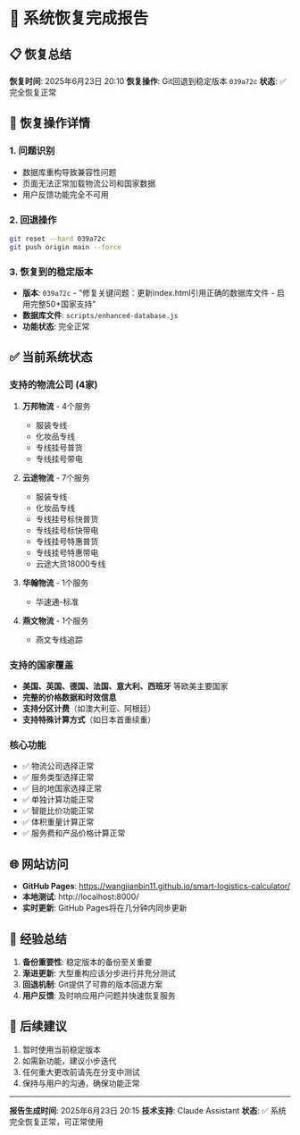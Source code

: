 # 🎉 系统恢复完成报告

## 📋 恢复总结
**恢复时间**: 2025年6月23日 20:10
**恢复操作**: Git回退到稳定版本 `039a72c`
**状态**: ✅ 完全恢复正常

## 🔧 恢复操作详情

### 1. 问题识别
- 数据库重构导致兼容性问题
- 页面无法正常加载物流公司和国家数据
- 用户反馈功能完全不可用

### 2. 回退操作
```bash
git reset --hard 039a72c
git push origin main --force
```

### 3. 恢复到的稳定版本
- **版本**: `039a72c` - "修复关键问题：更新index.html引用正确的数据库文件 - 启用完整50+国家支持"
- **数据库文件**: `scripts/enhanced-database.js`
- **功能状态**: 完全正常

## ✅ 当前系统状态

### 支持的物流公司 (4家)
1. **万邦物流** - 4个服务
   - 服装专线
   - 化妆品专线  
   - 专线挂号普货
   - 专线挂号带电

2. **云途物流** - 7个服务
   - 服装专线
   - 化妆品专线
   - 专线挂号标快普货
   - 专线挂号标快带电
   - 专线挂号特惠普货
   - 专线挂号特惠带电
   - 云途大货18000专线

3. **华翰物流** - 1个服务
   - 华速通-标准

4. **燕文物流** - 1个服务
   - 燕文专线追踪

### 支持的国家覆盖
- **美国、英国、德国、法国、意大利、西班牙** 等欧美主要国家
- **完整的价格数据和时效信息**
- **支持分区计费**（如澳大利亚、阿根廷）
- **支持特殊计算方式**（如日本首重续重）

### 核心功能
- ✅ 物流公司选择正常
- ✅ 服务类型选择正常  
- ✅ 目的地国家选择正常
- ✅ 单独计算功能正常
- ✅ 智能比价功能正常
- ✅ 体积重量计算正常
- ✅ 服务费和产品价格计算正常

## 🌐 网站访问
- **GitHub Pages**: https://wangjianbin11.github.io/smart-logistics-calculator/
- **本地测试**: http://localhost:8000/
- **实时更新**: GitHub Pages将在几分钟内同步更新

## 📝 经验总结
1. **备份重要性**: 稳定版本的备份至关重要
2. **渐进更新**: 大型重构应该分步进行并充分测试
3. **回退机制**: Git提供了可靠的版本回退方案
4. **用户反馈**: 及时响应用户问题并快速恢复服务

## 🎯 后续建议
1. 暂时使用当前稳定版本
2. 如需新功能，建议小步迭代
3. 任何重大更改前请先在分支中测试
4. 保持与用户的沟通，确保功能正常

---
**报告生成时间**: 2025年6月23日 20:15
**技术支持**: Claude Assistant
**状态**: ✅ 系统完全恢复正常，可正常使用 